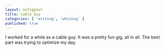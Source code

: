 ```yaml
---
layout: nofigpost 
title: Cable Guy
categories: [ 'writing', 'whining' ]
published: true
---
```


I worked for a while as a cable guy. It was a pretty fun gig, all in all. The
best part was trying to optimize my day. 
